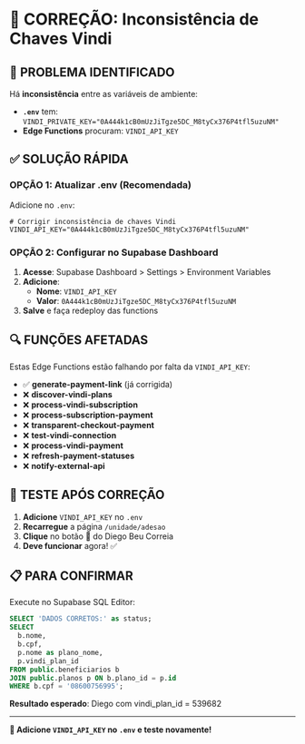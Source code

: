 # 🔧 CORREÇÃO: Inconsistência de Chaves Vindi

## 🚨 **PROBLEMA IDENTIFICADO**

Há **inconsistência** entre as variáveis de ambiente:

- **`.env`** tem: `VINDI_PRIVATE_KEY="0A444k1cB0mUzJiTgze5DC_M8tyCx376P4tfl5uzuNM"`
- **Edge Functions** procuram: `VINDI_API_KEY`

## ✅ **SOLUÇÃO RÁPIDA**

### **OPÇÃO 1: Atualizar .env (Recomendada)**

Adicione no `.env`:
```env
# Corrigir inconsistência de chaves Vindi
VINDI_API_KEY="0A444k1cB0mUzJiTgze5DC_M8tyCx376P4tfl5uzuNM"
```

### **OPÇÃO 2: Configurar no Supabase Dashboard**

1. **Acesse**: Supabase Dashboard > Settings > Environment Variables
2. **Adicione**:
   - **Nome**: `VINDI_API_KEY`
   - **Valor**: `0A444k1cB0mUzJiTgze5DC_M8tyCx376P4tfl5uzuNM`
3. **Salve** e faça redeploy das functions

## 🔍 **FUNÇÕES AFETADAS**

Estas Edge Functions estão falhando por falta da `VINDI_API_KEY`:

- ✅ **generate-payment-link** (já corrigida)
- ❌ **discover-vindi-plans**
- ❌ **process-vindi-subscription**
- ❌ **process-subscription-payment**
- ❌ **transparent-checkout-payment**
- ❌ **test-vindi-connection**
- ❌ **process-vindi-payment**
- ❌ **refresh-payment-statuses**
- ❌ **notify-external-api**

## 🚀 **TESTE APÓS CORREÇÃO**

1. **Adicione** `VINDI_API_KEY` no `.env`
2. **Recarregue** a página `/unidade/adesao`
3. **Clique** no botão 🔗 do Diego Beu Correia
4. **Deve funcionar** agora! ✅

## 📋 **PARA CONFIRMAR**

Execute no Supabase SQL Editor:
```sql
SELECT 'DADOS CORRETOS:' as status;
SELECT
  b.nome,
  b.cpf,
  p.nome as plano_nome,
  p.vindi_plan_id
FROM public.beneficiarios b
JOIN public.planos p ON b.plano_id = p.id
WHERE b.cpf = '08600756995';
```

**Resultado esperado**: Diego com vindi_plan_id = 539682

---

**🎯 Adicione `VINDI_API_KEY` no `.env` e teste novamente!**